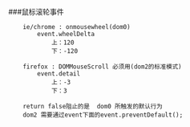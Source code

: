 ###鼠标滚轮事件

		ie/chrome : onmousewheel(dom0)
			event.wheelDelta
				上：120
				下：-120
			
		firefox : DOMMouseScroll 必须用(dom2的标准模式)
			event.detail
				上：-3
				下：3
				
		return false阻止的是  dom0 所触发的默认行为
		dom2 需要通过event下面的event.preventDefault();